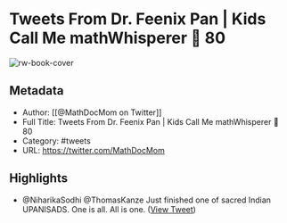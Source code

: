 # Tweets From Dr. Feenix Pan | Kids Call Me mathWhisperer 🚢 80

![rw-book-cover](https://pbs.twimg.com/profile_images/1444067525910691841/wqYw2gy1.jpg)

## Metadata
- Author: [[@MathDocMom on Twitter]]
- Full Title: Tweets From Dr. Feenix Pan | Kids Call Me mathWhisperer 🚢 80
- Category: #tweets
- URL: https://twitter.com/MathDocMom

## Highlights
- @NiharikaSodhi @ThomasKanze Just finished one of sacred Indian UPANISADS. One is all. All is one. ([View Tweet](https://twitter.com/MathDocMom/status/1455417960126763009))
